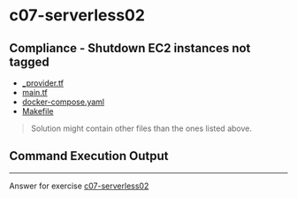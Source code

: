 # c07-serverless02

## Compliance - Shutdown EC2 instances not tagged

- [_provider.tf](_provider.tf)
- [main.tf](main.tf)
- [docker-compose.yaml](docker-compose.yaml)
- [Makefile](Makefile)

> Solution might contain other files than the ones listed above.

## Command Execution Output

<!-- Don't change anything below this point-->
<!-- Before commiting, remove both commented lines--> 
***
Answer for exercise [c07-serverless02](https://github.com/devopsacademyau/academy/blob/b06b4cc323b9349d904562e45551c22974928952/classes/07class/exercises/c07-serverless02/README.md)
